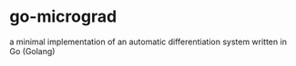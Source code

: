 # go-micrograd
a minimal implementation of an automatic differentiation system written in Go (Golang)
